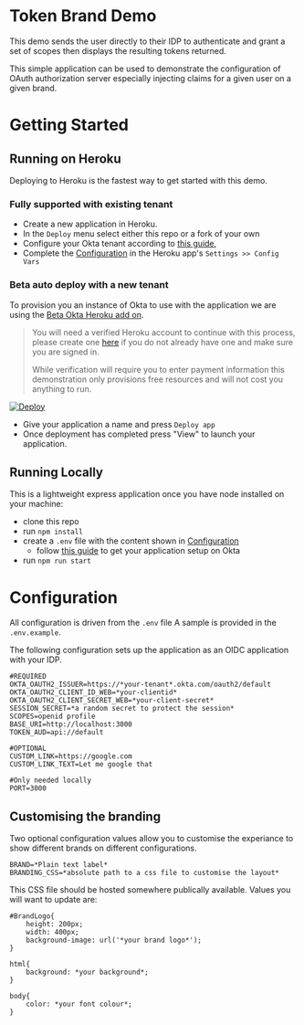 # Token Brand Demo

This demo sends the user directly to their IDP to authenticate and grant
a set of scopes then displays the resulting tokens returned.

This simple application can be used to demonstrate the configuration of OAuth
authorization server especially injecting claims for a given user on a given
brand.

# Getting Started

## Running on Heroku
Deploying to Heroku is the fastest way to get started with this demo.

### Fully supported with existing tenant
* Create a new application in Heroku.
* In the ```Deploy``` menu select either this repo or a fork of your own
* Configure your Okta tenant according to [this
guide](https://developer.okta.com/docs/guides/sign-into-web-app/nodeexpress/create-okta-application/),
* Complete the [Configuration](#Configuration) in the Heroku app's ```Settings >> Config Vars```

### Beta auto deploy with a new tenant

To provision you an instance of Okta to use with the application we are using the
[Beta Okta Heroku add on](https://devcenter.heroku.com/articles/okta).

>
>You will need a verified Heroku account to continue with this process, please create one [here](https://signup.heroku.com) if
>you do not already have one and make sure you are signed in.
>
>While verification will require you to enter payment information this
>demonstration only provisions free resources and will not cost you anything to
>run.

[![Deploy](https://www.herokucdn.com/deploy/button.svg)](https://heroku.com/deploy)

* Give your application a name and press ```Deploy app```
* Once deployment has completed press "View" to launch your application.

## Running Locally
This is a lightweight express application once you have node installed on your
machine:
* clone this repo
* run ```npm install```
* create a ```.env``` file with the content shown in [Configuration](#Configuration)
    * follow [this
      guide](https://developer.okta.com/docs/guides/sign-into-web-app/nodeexpress/create-okta-application/)
      to get your application setup on Okta
* run ```npm run start```

# Configuration

All configuration is driven from the ```.env``` file A sample is provided in the
```.env.example```.

The following configuration sets up the application as an OIDC application with
your IDP.

```
#REQUIRED
OKTA_OAUTH2_ISSUER=https://*your-tenant*.okta.com/oauth2/default
OKTA_OAUTH2_CLIENT_ID_WEB=*your-clientid*
OKTA_OAUTH2_CLIENT_SECRET_WEB=*your-client-secret*
SESSION_SECRET=*a random secret to protect the session*
SCOPES=openid profile
BASE_URI=http://localhost:3000
TOKEN_AUD=api://default

#OPTIONAL
CUSTOM_LINK=https://google.com
CUSTOM_LINK_TEXT=Let me google that

#Only needed locally
PORT=3000
```

## Customising the branding

Two optional configuration values allow you to customise the experiance to show
different brands on different configurations.

```
BRAND=*Plain text label*
BRANDING_CSS=*absolute path to a css file to customise the layout*
```

This CSS file should be hosted somewhere publically available. Values you will
want to update are:

```
#BrandLogo{
    height: 200px;
    width: 400px;
    background-image: url('*your brand logo*');
}

html{
    background: *your background*;
}

body{
    color: *your font colour*;
}
```